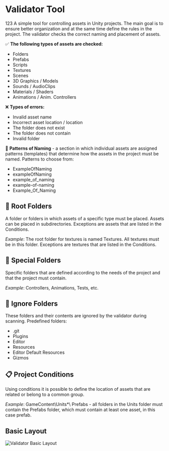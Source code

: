 # Validator Tool
123 A simple tool for controlling assets in Unity projects. The main goal is to ensure better organization and at the same time define the rules in the project. The validator checks the correct naming and placement of assets. 

:white_check_mark: <b>The following types of assets are checked:</b>
- Folders
- Prefabs
- Scripts
- Textures
- Scenes
- 3D Graphics / Models
- Sounds / AudioClips
- Materials / Shaders
- Animations / Anim. Controllers
 
:x: <b>Types of errors:</b>

- Invalid asset name
- Incorrect asset location / location
- The folder does not exist
- The folder does not contain
- Invalid folder

:scroll: <b>Patterns of Naming</b> - a section in which individual assets are assigned patterns (templates) that determine how the assets in the project must be named. Patterns to choose from:

- ExampleOfNaming
- exampleOfNaming
- example_of_naming
- example-of-naming
- Example_Of_Naming


## :file_folder: Root Folders
A folder or folders in which assets of a specific type must be placed. Assets can be placed in subdirectories. Exceptions are assets that are listed in the Conditions.

<i>Example</i>: The root folder for textures is named Textures. All textures must be in this folder. Exceptions are textures that are listed in the Conditions.

## :file_folder: Special Folders
Specific folders that are defined according to the needs of the project and that the project must contain.

<i>Example</i>: Controllers, Animations, Tests, etc.

## :file_folder: Ignore Folders
These folders and their contents are ignored by the validator during scanning. Predefined folders:

- .git
- Plugins
- Editor
- Resources
- Editor Default Resources
- Gizmos

## :clipboard: Project Conditions
Using conditions it is possible to define the location of assets that are related or belong to a common group.

<i>Example</i>: GameContent\Units\*\ Prefabs - all folders in the Units folder must contain the Prefabs folder, which must contain at least one asset, in this case prefab.

## Basic Layout
![Validator Basic Layout](http://dev.unobex.eu/images/ValidatorBasicLayout.png)

